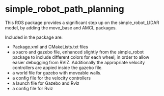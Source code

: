 # simple_robot_path_planning

This ROS package provides a significant step up on the simple_robot_LIDAR model, by adding the move_base and AMCL packages.

Included in the package are:
* Package.xml and CMakeLists.txt files
* a xacro and gazebo file, enhanced slightly from the simple_robot package to include different colors for each wheel, in order to allow easier debugging from RVIZ.  Additionally the appropriate velocity controllers are appied inside the gazebo file.
* a world file for gazebo with moveable walls.
* a config file for the velocity controllers
* a launch file for Gazebo and Rviz
* a config file for Rviz
